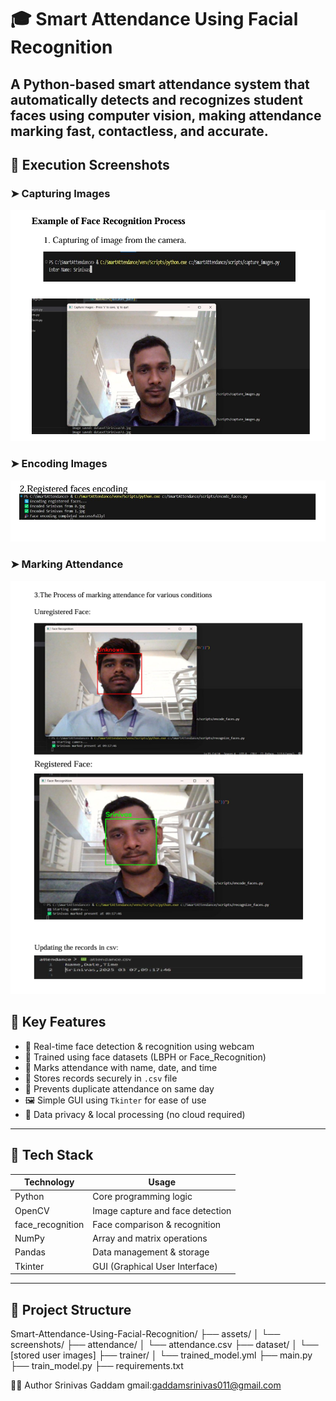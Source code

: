 # 🎓 Smart Attendance Using Facial Recognition
A Python-based smart attendance system that automatically detects and recognizes student faces using computer vision, making attendance marking fast, contactless, and accurate.
---
## 📸 Execution Screenshots

### ➤ Capturing Images  
![Capturing Images](assets/screenshots/capturingimages.png)

### ➤ Encoding Images  
![Encoding Images](assets/screenshots/encodingimages.png)

### ➤ Marking Attendance  
![Marking Attendance](assets/screenshots/markingattendance.png)

## 🚀 Key Features

- 🎯 Real-time face detection & recognition using webcam
- 🧠 Trained using face datasets (LBPH or Face_Recognition)
- 📅 Marks attendance with name, date, and time
- 🧾 Stores records securely in `.csv` file
- 🧍 Prevents duplicate attendance on same day
- 🖼️ Simple GUI using `Tkinter` for ease of use
- 🔐 Data privacy & local processing (no cloud required)

---
## 🧰 Tech Stack

| Technology        | Usage                           |
|------------------|----------------------------------|
| Python            | Core programming logic           |
| OpenCV            | Image capture and face detection |
| face_recognition  | Face comparison & recognition    |
| NumPy             | Array and matrix operations      |
| Pandas            | Data management & storage        |
| Tkinter           | GUI (Graphical User Interface)   |

---

## 📁 Project Structure
Smart-Attendance-Using-Facial-Recognition/
├── assets/
│ └── screenshots/
├── attendance/
│ └── attendance.csv
├── dataset/
│ └── [stored user images]
├── trainer/
│ └── trained_model.yml
├── main.py
├── train_model.py
├── requirements.txt

🧑‍💻 Author
Srinivas Gaddam
gmail:gaddamsrinivas011@gmail.com
